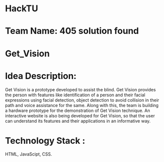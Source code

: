 # HackTU
# Team Name: 405 solution found
# Get_Vision

# Idea Description:
Get Vision is a prototype developed to assist the blind. Get Vision provides the person with features like identification of a person and their facial expressions using facial detection, object detection to avoid collision in their path and voice assistance for the same. Along with this, the team is building a hardware prototype for the demonstration of Get Vision technique. An interactive website is also being developed for Get Vision, so that the user can understand its features and their applications in an informative way.

# Technology Stack :
HTML, JavaScipt, CSS.
